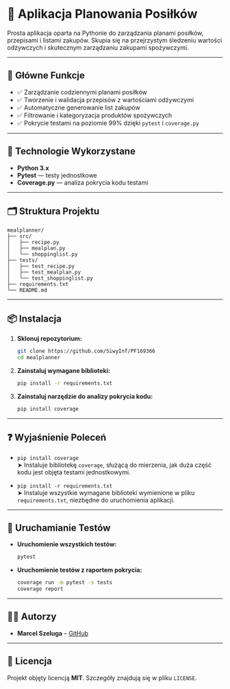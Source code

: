
# 🥗 Aplikacja Planowania Posiłków

Prosta aplikacja oparta na Pythonie do zarządzania planami posiłków, przepisami i listami zakupów. Skupia się na przejrzystym śledzeniu wartości odżywczych i skutecznym zarządzaniu zakupami spożywczymi.

---

## 🚀 Główne Funkcje

- ✅ Zarządzanie codziennymi planami posiłków  
- ✅ Tworzenie i walidacja przepisów z wartościami odżywczymi  
- ✅ Automatyczne generowanie list zakupów  
- ✅ Filtrowanie i kategoryzacja produktów spożywczych  
- ✅ Pokrycie testami na poziomie 99% dzięki `pytest` i `coverage.py`

---

## 🧪 Technologie Wykorzystane

- **Python 3.x**  
- **Pytest** — testy jednostkowe  
- **Coverage.py** — analiza pokrycia kodu testami

---

## 🗂️ Struktura Projektu

```
mealplanner/
├── src/
│   ├── recipe.py
│   ├── mealplan.py
│   └── shoppinglist.py
├── tests/
│   ├── test_recipe.py
│   ├── test_mealplan.py
│   └── test_shoppinglist.py
├── requirements.txt
└── README.md
```

---

## 📦 Instalacja

1. **Sklonuj repozytorium:**
   ```bash
   git clone https://github.com/SiwyInf/PF169366
   cd mealplanner
   ```

2. **Zainstaluj wymagane biblioteki:**
   ```bash
   pip install -r requirements.txt
   ```

3. **Zainstaluj narzędzie do analizy pokrycia kodu:**
   ```bash
   pip install coverage
   ```

---

## ❓ Wyjaśnienie Poleceń

- `pip install coverage`  
  ➤ Instaluje bibliotekę `coverage`, służącą do mierzenia, jak duża część kodu jest objęta testami jednostkowymi.

- `pip install -r requirements.txt`  
  ➤ Instaluje wszystkie wymagane biblioteki wymienione w pliku `requirements.txt`, niezbędne do uruchomienia aplikacji.

---

## 🧪 Uruchamianie Testów

- **Uruchomienie wszystkich testów:**
  ```bash
  pytest
  ```

- **Uruchomienie testów z raportem pokrycia:**
  ```bash
  coverage run -m pytest -s tests
  coverage report
  ```

---

## 👨‍💻 Autorzy

- **Marcel Szeluga** – [GitHub](https://github.com/SiwyInf)

---

## 📝 Licencja

Projekt objęty licencją **MIT**. Szczegóły znajdują się w pliku `LICENSE`.

